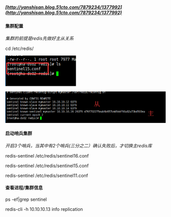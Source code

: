 ##### [http://yanshisan.blog.51cto.com/7879234/1377992](http://yanshisan.blog.51cto.com/7879234/1377992)

#### 集群配置

_集群的前提是redis先做好主从关系_

cd /etc/redis/

![](/assets/sentinal.png)

![](/assets/sentinel2.png)

#### 启动哨兵集群

_开启3个哨兵，当其中有2个哨兵\(三分之二）确认失败后，才切换主redis库_

redis-sentinel /etc/redis/sentinel16.conf

redis-sentinel /etc/redis/sentinel15.conf

redis-sentinel /etc/redis/sentinel11.conf

#### 查看进程/集群信息

ps -ef\|grep sentinel

redis-cli -h 10.10.10.13 info replication

